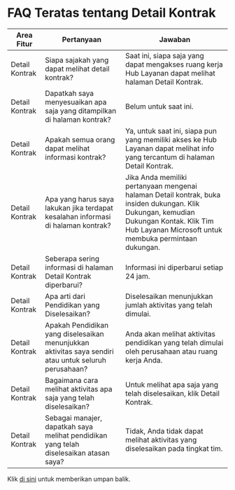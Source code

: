 # <a name="top-contract-details-faqs"></a>FAQ Teratas tentang Detail Kontrak

| Area Fitur     | Pertanyaan                                                                                                                        | Jawaban                                                                                                                                                                                                                                                                                                             |
|------------------|---------------------------------------------------------------------------------------------------------------------------------|--------------------------------------------------------------------------------------------------------------------------------------------------------------------------------------------------------------------------------------------------------------------------------------------------------------------|
| Detail Kontrak | Siapa sajakah yang dapat melihat detail kontrak?                                                                                               | Saat ini, siapa saja yang dapat mengakses ruang kerja Hub Layanan dapat melihat halaman Detail Kontrak.                                                                                                                                                                                                                    |
| Detail Kontrak | Dapatkah saya menyesuaikan apa saja yang ditampilkan di halaman kontrak?                                                                             | Belum untuk saat ini.                                                                                                                                                                                                                                                                                                  |
| Detail Kontrak | Apakah semua orang dapat melihat informasi kontrak?                                                                               | Ya, untuk saat ini, siapa pun yang memiliki akses ke Hub Layanan dapat melihat info yang tercantum di halaman Detail Kontrak.                                                                                                                                                                                                           |
| Detail Kontrak | Apa yang harus saya lakukan jika terdapat kesalahan informasi di halaman kontrak?                                                            | Jika Anda memiliki pertanyaan mengenai halaman Detail kontrak, buka insiden dukungan. Klik Dukungan, kemudian Dukungan Kontak. Klik Tim Hub Layanan Microsoft untuk membuka permintaan dukungan.                                                                                                                              |
| Detail Kontrak | Seberapa sering informasi di halaman Detail Kontrak diperbarui?                                                                  | Informasi ini diperbarui setiap 24 jam.                                                                                                                                                                                                                                                                        |
| Detail Kontrak | Apa arti dari Pendidikan yang Diselesaikan?                                                                                              | Diselesaikan menunjukkan jumlah aktivitas yang telah dimulai.                                                                                                                                                                                                                                                     |
| Detail Kontrak | Apakah Pendidikan yang diselesaikan menunjukkan aktivitas saya sendiri atau untuk seluruh perusahaan?                                                    | Anda akan melihat aktivitas pendidikan yang telah dimulai oleh perusahaan atau ruang kerja Anda.                                                                                                                                                                                                                                    |
| Detail Kontrak | Bagaimana cara melihat aktivitas apa saja yang telah diselesaikan?                                                                                     | Untuk melihat apa saja yang telah diselesaikan, klik Detail Kontrak.                                                                                                                                                                                                                                                             |
| Detail Kontrak | Sebagai manajer, dapatkah saya melihat pendidikan yang telah diselesaikan atasan saya?                                                           | Tidak, Anda tidak dapat melihat aktivitas yang diselesaikan pada tingkat tim.                                                                                                                                                                                                                                                        |


Klik <a href="mailto:SHub_Feedback_RC@Microsoft.com?subject=Resource%20Center%20Feedback%3A%20%3CInsert%20feedback%20topic%3E%3E&amp;body=%3C%3Cplease%20submit%20your%20feedback%20with%20enough%20detail%20on%20the%20problem%2C%20reproduction%20steps%20and%20what%20you%20desire%20to%20happen%3E%3E" target="_blank">di sini</a> untuk memberikan umpan balik.
